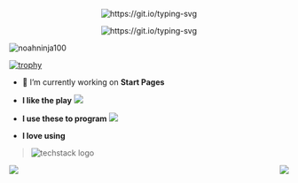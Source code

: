 <p align="center">
  <img src="https://readme-typing-svg.demolab.com?font=Kdam+Thmor+Pro&size=35&duration=4000&pause=1000&color=000000&center=true&vCenter=true&width=435&lines=Hey%F0%9F%91%8B%2C+I'm+NoahNinja100" alt="https://git.io/typing-svg" />
</p> <p align="center">
  <img src="https://readme-typing-svg.demolab.com?font=Kdam+Thmor+Pro&duration=4000&pause=1000&color=000000&center=true&vCenter=true&width=435&lines=I+Am+A+Javascript%2FLua+Programmer" alt="https://git.io/typing-svg" />
</p>
<p align="left"> <img src="https://komarev.com/ghpvc/?username=noahninja100&label=Profile%20views&color=000000&style=flat" alt="noahninja100" /> </p>

[![trophy](https://github-profile-trophy.vercel.app/?username=noahninja100&theme=onedark)](https://github.com/ryo-ma/github-profile-trophy)

- 🔭 I’m currently working on **Start Pages**
- **I like the play** <img src="https://img.shields.io/badge/Counter_Strike-000000?style=for-the-badge&logo=counter-strike&logoColor=white" />
- **I use these to program** <img src="https://img.shields.io/badge/VSCode-0078D4?style=for-the-badge&logo=visual%20studio%20code&logoColor=white" /> 

- **I love using**
> ![techstack logo](https://readme-components.vercel.app/api?component=logo&logo=react&animation=spin&fill=000000)


<a href="https://github.com/anuraghazra/github-readme-stats"><img align="left" src="https://github-readme-stats-git-masterrstaa-rickstaa.vercel.app/api?username=noahninja100&title_color=000000&text_color=000000&icon_color=000000&show_icons=true&include_all_commits=true&theme=transparent&hide_border=true&count_private=true&hide=issues,prs" /></a> <a href="https://github.com/anuraghazra/github-readme-stats"><img align="right" src="https://github-readme-stats-git-masterrstaa-rickstaa.vercel.app/api/top-langs/?username=noahninja100&title_color=000000&text_color=000000&icon_color=000000&layout=compact&theme=transparent&hide_border=true" /></a>
